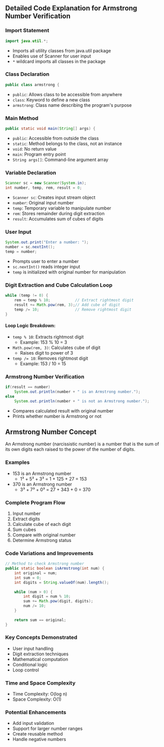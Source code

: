 ## Detailed Code Explanation for Armstrong Number Verification

### Import Statement
```java
import java.util.*;
```
- Imports all utility classes from java.util package
- Enables use of Scanner for user input
- `*` wildcard imports all classes in the package

### Class Declaration
```java
public class armstrong {
```
- `public`: Allows class to be accessible from anywhere
- `class`: Keyword to define a new class
- `armstrong`: Class name describing the program's purpose

### Main Method
```java
public static void main(String[] args) {
```
- `public`: Accessible from outside the class
- `static`: Method belongs to the class, not an instance
- `void`: No return value
- `main`: Program entry point
- `String args[]`: Command-line argument array

### Variable Declaration
```java
Scanner sc = new Scanner(System.in);
int number, temp, rem, result = 0;
```
- `Scanner sc`: Creates input stream object
- `number`: Original input number
- `temp`: Temporary variable to manipulate number
- `rem`: Stores remainder during digit extraction
- `result`: Accumulates sum of cubes of digits

### User Input
```java
System.out.print("Enter a number: ");
number = sc.nextInt();
temp = number;
```
- Prompts user to enter a number
- `sc.nextInt()` reads integer input
- `temp` is initialized with original number for manipulation

### Digit Extraction and Cube Calculation Loop
```java
while (temp != 0) {
    rem = temp % 10;           // Extract rightmost digit
    result += Math.pow(rem, 3);// Add cube of digit
    temp /= 10;                // Remove rightmost digit
}
```
#### Loop Logic Breakdown:
- `temp % 10`: Extracts rightmost digit
  - Example: 153 % 10 = 3
- `Math.pow(rem, 3)`: Calculates cube of digit
  - Raises digit to power of 3
- `temp /= 10`: Removes rightmost digit
  - Example: 153 / 10 = 15

### Armstrong Number Verification
```java
if(result == number)
    System.out.println(number + " is an Armstrong number.");
else
    System.out.println(number + " is not an Armstrong number.");
```
- Compares calculated result with original number
- Prints whether number is Armstrong or not

## Armstrong Number Concept
An Armstrong number (narcissistic number) is a number that is the sum of its own digits each raised to the power of the number of digits.

### Examples
- 153 is an Armstrong number
  - 1³ + 5³ + 3³ = 1 + 125 + 27 = 153
- 370 is an Armstrong number
  - 3³ + 7³ + 0³ = 27 + 343 + 0 = 370

### Complete Program Flow
1. Input number
2. Extract digits
3. Calculate cube of each digit
4. Sum cubes
5. Compare with original number
6. Determine Armstrong status

### Code Variations and Improvements
```java
// Method to check Armstrong number
public static boolean isArmstrong(int num) {
    int original = num;
    int sum = 0;
    int digits = String.valueOf(num).length();
    
    while (num > 0) {
        int digit = num % 10;
        sum += Math.pow(digit, digits);
        num /= 10;
    }
    
    return sum == original;
}
```

### Key Concepts Demonstrated
- User input handling
- Digit extraction techniques
- Mathematical computation
- Conditional logic
- Loop control

### Time and Space Complexity
- Time Complexity: O(log n)
- Space Complexity: O(1)

### Potential Enhancements
- Add input validation
- Support for larger number ranges
- Create reusable method
- Handle negative numbers
